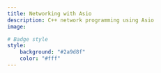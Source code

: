 ```yaml
---
title: Networking with Asio
description: C++ network programming using Asio
image:

# Badge style
style:
    background: "#2a9d8f"
    color: "#fff"
---
```

